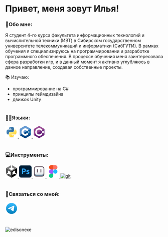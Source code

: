<h1 align="left">Привет, меня зовут Илья!</h1>

<h3 align="left">📌Обо мне:</h3>
<p>Я студент 4-го курса факультета информационных технологий и вычислительной техники (ИВТ) в Сибирском государственном университете телекоммуникаций и информатики (СибГУТИ). В рамках обучения я специализируюсь на программировании и разработке программного обеспечения.
В процессе обучения меня заинтересовала сфера разработки игр, и в данный момент я активно углубляюсь в данное направление, создавая собственные проекты.</p>

📚 Изучаю:
  * программирование на C# 
  * принципы геймдизайна
  * движок Unity

#
<h3 align="left">👨‍💻Языки:</h3>
<p align="left"> <a href="https://www.python.org" target="_blank" rel="noreferrer"> <img src="https://raw.githubusercontent.com/devicons/devicon/master/icons/python/python-original.svg" alt="python" width="40" height="40"/> </a> <a href="https://www.w3schools.com/cpp/" target="_blank" rel="noreferrer"> <img src="https://raw.githubusercontent.com/devicons/devicon/master/icons/cplusplus/cplusplus-original.svg" alt="cplusplus" width="40" height="40"/> </a> <a href="https://www.w3schools.com/cs/" target="_blank" rel="noreferrer"> <img src="https://raw.githubusercontent.com/devicons/devicon/master/icons/csharp/csharp-original.svg" alt="csharp" width="40" height="40"/> </a>

#
<h3 align="left">💻Инструменты:</h3>
<a href="https://unity.com/" target="_blank" rel="noreferrer"> <img src="https://raw.githubusercontent.com/devicons/devicon/master/icons/unity/unity-original.svg" alt="unity" width="40" height="40"/> </a> <a href="https://www.photoshop.com/en" target="_blank" rel="noreferrer"> <img src="https://raw.githubusercontent.com/devicons/devicon/master/icons/photoshop/photoshop-original.svg" alt="photoshop" width="40" height="40"/> </a> <a href="https://www.aseprite.org" target="_blank" rel="noreferrer"> <img src="https://raw.githubusercontent.com/edisonexe/edisonexe/master/aseprite.png" alt="aseprite" width="40" height="40"/> </a> <a href="https://www.figma.com/" target="_blank" rel="noreferrer"> <img src="https://raw.githubusercontent.com/devicons/devicon/master/icons/figma/figma-original.svg" alt="figma" width="40" height="40"/> </a> <a href="https://git-scm.com/" target="_blank" rel="noreferrer"> <img src="https://www.vectorlogo.zone/logos/git-scm/git-scm-icon.svg" alt="git" width="40" height="40"/> </a> </p>


#
<h3 align="left">🤝Связаться со мной:</h3>
<p align="left">
<a href="https://t.me/iluha_brooklyn" target="blank"><img align="center" src="https://raw.githubusercontent.com/edisonexe/edisonexe/master/telegram.svg" alt="телега" height="40" width="40" /></a>
</p>

#
<p align="left"> <img src="https://komarev.com/ghpvc/?username=edisonexe&label=Profile%20views&color=019ac1&style=flat" alt="edisonexe" /> </p
